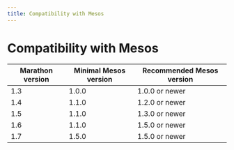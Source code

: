 ```yaml
---
title: Compatibility with Mesos
---
```


# Compatibility with Mesos

| Marathon version | Minimal Mesos version | Recommended Mesos version |
|------------------|-----------------------|---------------------------|
| 1.3              | 1.0.0                 | 1.0.0 or newer            |
| 1.4              | 1.1.0                 | 1.2.0 or newer            |
| 1.5              | 1.1.0                 | 1.3.0 or newer            |
| 1.6              | 1.1.0                 | 1.5.0 or newer            |
| 1.7              | 1.5.0                 | 1.5.0 or newer            |
